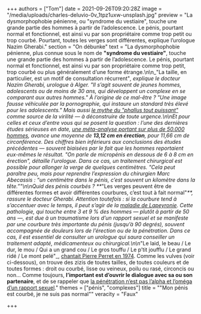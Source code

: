 +++
authors = ["Tom"]
date = 2021-09-26T09:20:28Z
image = "/media/uploads/charles-deluvio-0v_1tpz1uxw-unsplash.jpg"
preview = "La dysmorphophobie pénienne, ou \"syndrome du vestiaire\", touche une grande partie des hommes à partir de l’adolescence. Le pénis, pourtant normal et fonctionnel, est ainsi vu par son propriétaire comme trop petit ou trop courbé. Pourtant, toutes les verges sont différentes, explique l’urologue Nazim Gherabi."
section = "On débunke"
text = "La dysmorphophobie pénienne, plus connue sous le nom de **\"syndrome du vestiaire\"**, touche une grande partie des hommes à partir de l’adolescence. Le pénis, pourtant normal et fonctionnel, est ainsi vu par son propriétaire comme trop petit, trop courbé ou plus généralement d’une forme étrange.\n\n_\"La taille, en particulier, est un motif de consultation récurrent\"_, explique le docteur Nazim Gherabi, urologue à Alger. _\"Il s’agit souvent de jeunes hommes, adolescents ou de moins de 30 ans, qui développent un complexe en se comparant aux autres hommes.\"_ À l’origine de ce mal-être&nbsp;? _\"Une image fausse véhiculée par la pornographie, qui instaure un standard très élevé pour les adolescents.\"_ Mais aussi [le mythe du _\"phallus tout puissant\"_](https://lepointq.com/articles/20-11/dans-l-antiquite-le-phallus-omnipresent-mais-au-repos/) comme source de la virilité&nbsp;&mdash;&nbsp;à déconstruire de toute urgence.\n\nEt pour celles et ceux d’entre vous qui se posent la question&nbsp;: l’une des dernières études sérieuses en date, [une méta-analyse portant sur plus de 50.000 hommes](https://bjui-journals.onlinelibrary.wiley.com/doi/10.1111/bju.13010), avance une moyenne de **13,12 cm en érection**, pour 11,66 cm de circonférence. Des chiffres bien inférieurs aux conclusions des études précédentes&nbsp;&mdash;&nbsp;souvent biaisées par le fait que les hommes reportaient eux-mêmes le résultat. _\"On parle de micropénis en dessous de 6 à 8 cm en érection\",_ détaille l’urologue. Dans ce cas, un traitement chirurgical est possible pour allonger la verge de quelques centimètres. _\"Cela peut paraître peu, mais pour reprendre l’expression du chirurgien Marc Abecassis&nbsp;: &ldquo;un centimètre dans le pénis, c’est souvent un kilomètre dans la tête.&rdquo;\"_\n\nQuid des pénis courbés&nbsp;? **_\"Les verges peuvent être de différentes formes et avoir différentes courbures, c’est tout à fait normal\"_**, rassure le docteur Gherabi. Attention toutefois&nbsp;: si la courbure tend à s’accentuer avec le temps, il peut s’agir de la [maladie de Lapeyronie](https://www.urofrance.org/base-bibliographique/la-maladie-de-lapeyronie). Cette pathologie, qui touche entre 3 et 9&nbsp;% des hommes&nbsp;&mdash;&nbsp;plutôt à partir de 50 ans&nbsp;&mdash;, est due à un traumatisme lors d’un rapport sexuel et se manifeste par une courbure très importante du pénis (jusqu’à 90 degrés), souvent accompagnée de douleurs lors de l’érection ou de la pénétration. Dans ce cas, il est essentiel de consulter un urologue qui saura conseiller un traitement adapté, médicamenteux ou chirurgical.\n\n_\"Le laid, le beau / Le dur, le mou / Qui a un grand cou / Le gros touffu / Le p’tit joufflu / Le grand ridé / Le mont pelé\"_, [chantait Pierre Perret en 1974](https://www.youtube.com/watch?v=KbKvDkLlluo). Comme les vulves (voir ci-dessous), on trouve des zizis de toutes tailles, de toutes couleurs et de toutes formes&nbsp;: droit ou courbé, lisse ou veineux, poilu ou rasé, circoncis ou non... Comme toujours, **l’important est d’ouvrir le dialogue avec sa ou son partenaire**, et de se rappeler que [la pénétration n’est pas l’alpha et l’oméga d’un rapport sexuel](https://lepointq.com/articles/20-11/un-rapport-sexuel-se-termine-forcement-par-une-penetration/)."
themes = ["pénis", "complexes"]
title = "\"Mon pénis est courbé, je ne suis pas normal\""
veracity = "Faux"

+++
